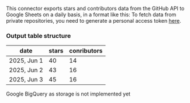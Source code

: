 This connector exports stars and contributors data from the GitHub API to Google Sheets on a daily basis, in a format like this:
To fetch data from private repositories, you need to generate a personal access token [here](https://github.com/settings/personal-access-tokens).

### Output table structure
| date | stars | conributors
| ------------ | ------ | ----
| 2025, Jun 1 | 40 | 14
| 2025, Jun 2 | 43 | 16
| 2025, Jun 3 | 45 | 16


Google BigQuery as storage is not implemented yet